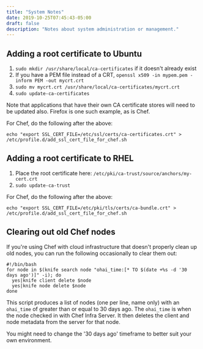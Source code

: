```yaml
---
title: "System Notes"
date: 2019-10-25T07:45:43-05:00
draft: false
description: "Notes about system administration or management."
---
```


## Adding a root certificate to Ubuntu

1. `sudo mkdir /usr/share/local/ca-certificates` if it doesn't already exist
2. If you have a PEM file instead of a CRT, `openssl x509 -in mypem.pem -inform PEM -out mycrt.crt`
3. `sudo mv mycrt.crt /usr/share/local/ca-certificates/mycrt.crt`
4. `sudo update-ca-certificates`

Note that applications that have their own CA certificate stores will need to be updated also. Firefox
is one such example, as is Chef.

For Chef, do the following after the above:

```
echo "export SSL_CERT_FILE=/etc/ssl/certs/ca-certificates.crt" > /etc/profile.d/add_ssl_cert_file_for_chef.sh
```

## Adding a root certificate to RHEL

1. Place the root certificate here: `/etc/pki/ca-trust/source/anchors/my-cert.crt`
2. `sudo update-ca-trust`

For Chef, do the following after the above:

```
echo "export SSL_CERT_FILE=/etc/pki/tls/certs/ca-bundle.crt" > /etc/profile.d/add_ssl_cert_file_for_chef.sh
```

## Clearing out old Chef nodes

If you're using Chef with cloud infrastructure that doesn't properly clean up old nodes,
you can run the following occasionally to clear them out:

```
#!/bin/bash
for node in $(knife search node "ohai_time:[* TO $(date +%s -d '30 days ago')]" -i); do
  yes|knife client delete $node
  yes|knife node delete $node
done
```

This script produces a list of nodes (one per line, name only) with an `ohai_time` of greater than or equal to 30 days ago. The `ohai_time` is when the node checked in with Chef Infra Server. It then deletes the client and node metadata from the server for that node.

You might need to change the '30 days ago' timeframe to better suit your own environment.

